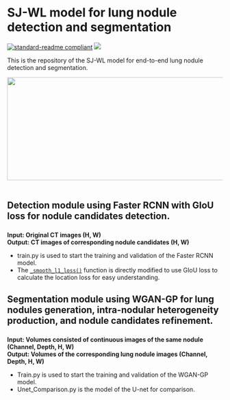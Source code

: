 # SJ-WL model for lung nodule detection and segmentation

[![standard-readme compliant](https://img.shields.io/badge/Readme-standard-brightgreen.svg?style=flat-square)](https://github.com/JD910/SJ-WL/blob/main/README.md)
![](https://img.shields.io/badge/Pytorch-1.7.1-brightgreen.svg?style=flat-square)

This is the repository of the SJ-WL model for end-to-end lung nodule detection and segmentation.

<div align=left><img width="600" height="240" src="https://github.com/JD910/SJ-WL/blob/main/Segmentation/Images/Fig2-New.jpg"/></div><br />

## Detection module using Faster RCNN with GIoU loss for nodule candidates detection.<br />
### 
**Input:  Original CT images (H, W)**<br />
**Output: CT images of corresponding nodule candidates (H, W)**<br />

* train.py is used to start the training and validation of the Faster RCNN model.<br />
* The [```_smooth_l1_loss()```](https://github.com/JD910/SJ-WL/blob/main/Detection/trainer.py#L112) function is directly modified to use GIoU loss to calculate the location loss for easy understanding. <br/>

## Segmentation module using WGAN-GP for lung nodules generation, intra-nodular heterogeneity production, and nodule candidates refinement.

### 
**Input: Volumes consisted of continuous images of the same nodule (Channel, Depth, H, W)**<br />
**Output: Volumes of the corresponding lung nodule images (Channel, Depth, H, W)**<br />
* Train.py is used to start the training and validation of the WGAN-GP model.<br />
* Unet_Comparison.py is the model of the U-net for comparison.

